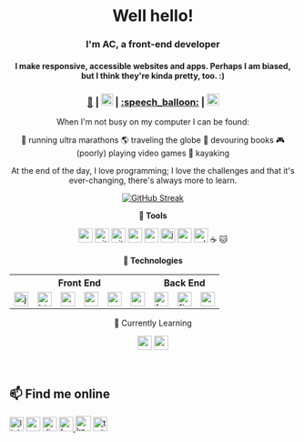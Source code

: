 <div align='center'>
<h1><strong>Well hello!</strong></h1>
<h3>I'm AC, a front-end developer</h3>
<h4>I make responsive, accessible websites and apps.  Perhaps I am biased, but I think they're kinda pretty, too. :)</h4>
</div>

<div align='center'>
<h3><a href='https://www.achulslander.com/'>🔗</a> | <a href='https://blog.achulslander.com/'><img height='21' width='21' alt='hashnode' src='https://cdn.simpleicons.org/hashnode/#2962FF'  /></a> | <a href='https://www.achulslander.com/#contact/'>:speech_balloon:</a> | <a href='https://www.buymeacoffee.com/alleycaaat' ><img height='21' width='21' alt='buy me a coffee' src='https://cdn.simpleicons.org/buymeacoffee/#FFDD00' /></a></h3>

When I'm not busy on my computer I can be found:

:feet: running ultra marathons
:earth_americas: traveling the globe
:book: devouring books
:video_game: (poorly) playing video games
:ocean: kayaking

At the end of the day, I love programming; I love the challenges and that it's ever-changing, there's always more to learn. 

<div align='center'>

  
[![GitHub Streak](https://streak-stats.demolab.com?user=alleycaaat&theme=material-palenight&hide_border=true&date_format=j%20M%5B%20Y%5D&card_width=375)](https://git.io/streak-stats)


<strong>:wrench: Tools</strong>
  
<a href='https://code.visualstudio.com'><img height='25' width='25' alt='vs code' src='https://cdn.simpleicons.org/visualstudiocode/#007ACC' /></a>
<a href='https://git-scm.com/'><img height='25' width='25' alt='git' src='https://cdn.simpleicons.org/git/#F05025' /></a>
<a href='https://github.com/'><img height='25' width='25' alt='github' src='https://cdn.simpleicons.org/github/454545' /></a>
<a href='https://npmjs.com'><img height='25' width='25' alt='npm' src='https://cdn.simpleicons.org/npm/#CB3837' /></a>
<a href='https://analytics.google.com/analytics/web/'><img height='25' width='25' alt='google analytics' src='https://cdn.simpleicons.org/googleanalytics/#E37400' /></a>
<a href='https://jamstack.wtf/'><img height='25' width='25' alt='jamstack' src='https://cdn.simpleicons.org/jamstack/#F0047F' /></a>
<a href='https://www.gimp.org/'><img height='25' width='25' src='https://cdn.simpleicons.org/gimp/#5C5543' /></a>
<a href='https://www.adobe.com/products/photoshop.html'><img height='25' width='25' alt='adobe photoshop' src='https://cdn.simpleicons.org/adobephotoshop/#31A8FF' /></a>
:coffee:
:cat:

</div>  

<strong>:floppy_disk: Technologies</strong>

<table>
<tr>
<th colspan='6' align='center'>Front End</th><th colspan='3' align='center'>Back End</th>
</tr>

<tr>
<td><a href='https://www.javascript.com/'><img height='25' width='25' alt='javascript' src='https://cdn.simpleicons.org/javascript/#F7DF1E' /> </a></td>
<td><a href='https://developer.mozilla.org/en-US/docs/Glossary/HTML5'><img height='25' width='25' alt='html5' src='https://cdn.simpleicons.org/html5/#E34F26' /> </a></td>
<td><a href='https://www.css3.info/'><img height='25' width='25' alt='css3' src='https://cdn.simpleicons.org/css3/#1572B6' /> </a></td>
<td><a href='https://sass-lang.com/'><img height='25' width='25' alt='sass' src='https://cdn.simpleicons.org/sass/#CC6699' /> </a></td>
<td><a href='https://reactjs.org/'><img height='25' width='25' alt='react' src='https://cdn.simpleicons.org/react/#61DAFB' /></a></td>
<td><a href='https://netlify.com'><img height='25' width='25' alt='netlify' src='https://cdn.simpleicons.org/netlify/#00C7B7' /></a></td>

<td><a href='https://fauna.com/'><img height='25' width='25' alt='fauna' src='https://cdn.simpleicons.org/fauna/#3A1AB6' /></a></td>
<td><a href='https://firebase.google.com/'><img height='25' width='25' alt='firebase' src='https://cdn.simpleicons.org/firebase/#FFCA28' /></a></td>
<td><a href='https://appwrite.io/'><img height='25' width='25' alt='appwrite' src='https://cdn.simpleicons.org/appwrite/#F02E65' /></a></td>
</tr>
</table>


🌱 Currently Learning<th colspan='5'>

<a href='https://nextjs.org/'><img height='25' width='25' alt='nextjs' src='https://cdn.simpleicons.org/next.js/454545' /></a>
<a href='https://reactnative.dev/'><img height='25' width='25' alt='react native' src='https://cdn.simpleicons.org/react/#61DAFB' /></a>
</details>


<!--
<details>
<summary>:mortar_board: How I learn</summary>
<a href='https://www.freecodecamp.org/achulslander'><img height='25' width='25' alt='freecodecamp' src='https://cdn.simpleicons.org/freecodecamp/454545' /></a>
<td><a href='https://www.udemy.com/course/react-native-the-practical-guide/'><img height='25' width='25' alt='udemy' src='https://cdn.simpleicons.org/udemy/#A435F0' /> </a>
<a href='https://developer.mozilla.org/'><img height='25' width='25' alt='mdn web docs' src='https://cdn.simpleicons.org/mdnwebdocs/454545' /></a>
<a href='https://www.coursera.org/'><img height='25' width='25' alt='coursera' src='https://cdn.simpleicons.org/coursera/#0056D2' /></a>
<a href='https://stackoverflow.com/'><img height='25' width='25' alt='stack overflow' src='https://cdn.simpleicons.org/stackoverflow/#F58025' /></a>
</details>
-->
  
</div>
<br>

## 📫 Find me online

<a href='https://www.linkedin.com/in/achulslander'><img height='25' width='25' alt='linkedin' src='https://cdn.simpleicons.org/linkedin/#0A66C2'></a>
<a href='https://codepen.io/alleycaaat'>   <img height='25' width='25' alt='codepen' src='https://cdn.simpleicons.org/codepen/454545/'></a>
<a href='https://discordapp.com/users/427569685366833174'>   <img height='25' width='25' alt='discord' src='https://cdn.simpleicons.org/discord/#5865F2'></a>
<a href='https://www.frontendmentor.io/profile/alleycaaat'>   <img height='25' width='25' alt='front end mentor' src='https://cdn.simpleicons.org/frontendmentor/#3F54A3'></a><a href='https://ko-fi.com/alleycaaat'>   <img height='27' width='27' src='https://cdn.simpleicons.org/kofi/FF5E5B' alt='ko fi logo'></a>
<a href='https://twitter.com/achulslander'>   <img height='25' width='25' alt='twitter' src='https://cdn.simpleicons.org/twitter/#1DA1F2'></a>
